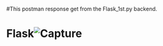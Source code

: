 #This postman response get from the Flask_1st.py backend.
# Flask![Capture](https://user-images.githubusercontent.com/62034318/226532069-030ba69b-736a-4191-82ba-ce821699806a.PNG)

